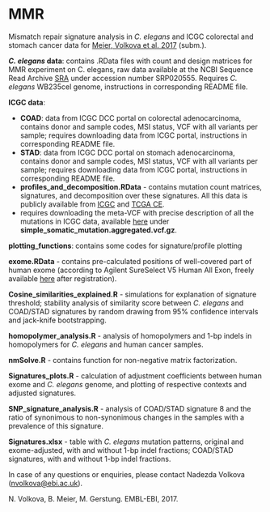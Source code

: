 # MMR
Mismatch repair signature analysis in *C. elegans* and ICGC colorectal and stomach cancer data for [Meier, Volkova et al. 2017](https://www.biorxiv.org/content/biorxiv/early/2017/06/13/149153.full.pdf) (subm.).

***C. elegans* data**: contains .RData files with count and design matrices for MMR experiment on C. elegans, raw data available at the NCBI Sequence Read Archive [SRA](http://www.ncbi.nlm.nih.gov/sra) under accession number SRP020555. Requires *C. elegans* WB235cel genome, instructions in corresponding README file.

**ICGC data**:
- **COAD**: data from ICGC DCC portal on colorectal adenocarcinoma, contains donor and sample codes, MSI status, VCF with all variants per sample; requires downloading data from ICGC portal, instructions in corresponding README file.
- **STAD**: data from ICGC DCC portal on stomach adenocarcinoma, contains donor and sample codes, MSI status, VCF with all variants per sample; requires downloading data from ICGC portal, instructions in corresponding README file.
- **profiles_and_decomposition.RData** - contains mutation count matrices, signatures, and decomposition over these signatures.
All this data is publicly available from [ICGC](http://dcc.icgc.org) and [TCGA CE](http://genomeportal.stanford.edu/pan-tcga).
- requires downloading the meta-VCF with precise description of all the mutations in ICGC data, available [here](https://dcc.icgc.org/releases/current/Summary) under **simple_somatic_mutation.aggregated.vcf.gz**.

**plotting_functions**: contains some codes for signature/profile plotting

**exome.RData** - contains pre-calculated positions of well-covered part of human exome (according to Agilent SureSelect V5 Human All Exon, freely available [here](https://earray.chem.agilent.com/earray/) after registration). 

**Cosine_similarities_explained.R** - simulations for explanation of signature threshold; stability analysis of similarity score between *C. elegans* and COAD/STAD signatures by random drawing from 95% confidence intervals and jack-knife bootstrapping.

**homopolymer_analysis.R** - analysis of homopolymers and 1-bp indels in homopolymers for *C. elegans* and human cancer samples.

**nmSolve.R** - contains function for non-negative matrix factorization.

**Signatures_plots.R** - calculation of adjustment coefficients between human exome and *C. elegans* genome, and plotting of respective contexts and adjusted signatures.

**SNP_signature_analysis.R** - analysis of COAD/STAD signature 8 and the ratio of synonimous to non-synonimous changes in the samples with a prevalence of this signature.

**Signatures.xlsx** - table with *C. elegans* mutation patterns, original and exome-adjusted, with and without 1-bp indel fractions; COAD/STAD signatures, with and without 1-bp indel fractions.

In case of any questions or enquiries, please contact Nadezda Volkova (nvolkova@ebi.ac.uk).

N. Volkova, B. Meier, M. Gerstung. EMBL-EBI, 2017.
